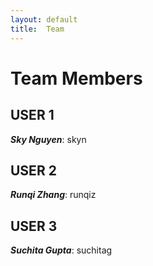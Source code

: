 ```yaml
---
layout: default
title:  Team
---
```


# Team Members


## USER 1
***Sky Nguyen***: skyn

## USER 2
***Runqi Zhang***: runqiz

## USER 3
***Suchita Gupta***: suchitag
